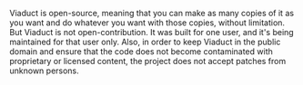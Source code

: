 Viaduct is open-source, meaning that you can make as many copies of it as you want and do whatever you want with
those copies, without limitation. But Viaduct is not open-contribution. It was built for one user, and it's being
maintained for that user only.  Also, in order to keep Viaduct in the public domain and ensure that the code does
not become contaminated with proprietary or licensed content, the project does not accept patches from unknown
persons.
